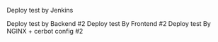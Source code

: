 Deploy test by Jenkins

Deploy test by Backend #2
Deploy test By Frontend #2
Deploy test By NGINX + cerbot config #2

